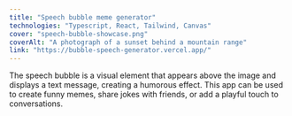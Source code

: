 ```yaml
---
title: "Speech bubble meme generator"
technologies: "Typescript, React, Tailwind, Canvas"
cover: "speech-bubble-showcase.png"
coverAlt: "A photograph of a sunset behind a mountain range"
link: "https://bubble-speech-generator.vercel.app/"
---
```


The speech bubble is a visual element that appears above the image and displays a text message, creating a humorous effect. This app can be used to create funny memes, share jokes with friends, or add a playful touch to conversations.
